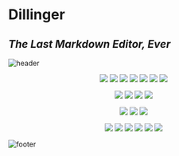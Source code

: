 # Dillinger
## _The Last Markdown Editor, Ever_

![header](https://capsule-render.vercel.app/api?type=waving&color=F49859&height=300&width=100%&section=header&text=deliyami&fontSize=90&fontColor=ffffff)
<p align="center">
<img src="https://img.shields.io/badge/HTML5-E34F26?style=for-the-badge&logo=HTML5&logoColor=white"/>  <img src="https://img.shields.io/badge/CSS3-1572B6?style=for-the-badge&logo=CSS3&logoColor=white"/>  <img src="https://img.shields.io/badge/JavaScript-F7DF1E?style=for-the-badge&logo=JavaScript&logoColor=white"/>  <img src="https://img.shields.io/badge/TypeScript-3178C6?style=for-the-badge&logo=TypeScript&logoColor=white"/>  <img src="https://img.shields.io/badge/Java-007396?style=for-the-badge&logo=Java&logoColor=white"/>  <img src="https://img.shields.io/badge/Python-3766AB?style=for-the-badge&logo=Python&logoColor=white"/>  <img src="https://img.shields.io/badge/Ruby-CC342D?style=for-the-badge&logo=Ruby&logoColor=white"/>
</p>
<p align="center">
<img src="https://img.shields.io/badge/React-61DAFB?style=for-the-badge&logo=React&logoColor=white"/>  <img src="https://img.shields.io/badge/Vue.js-4FC08D?style=for-the-badge&logo=Vue.js&logoColor=white"/>  <img src="https://img.shields.io/badge/Laravel-FF2D20?style=for-the-badge&logo=Laravel&logoColor=white"/>  <img src="https://img.shields.io/badge/Ruby%20on%20Rails-CC0000?style=for-the-badge&logo=Ruby%20on%20Rails&logoColor=white"/>
</p>
<p align="center">
<img src="https://img.shields.io/badge/Socket.io-010101?style=for-the-badge&logo=Socket.io&logoColor=white"/>  <img src="https://img.shields.io/badge/WebRTC-333333?style=for-the-badge&logo=WebRTC&logoColor=white"/>  <img src="https://img.shields.io/badge/Three.js-000000?style=for-the-badge&logo=Three.js&logoColor=white"/>
</p>
<p align="center">
<img src="https://img.shields.io/badge/Figma-F24E1E?style=for-the-badge&logo=Figma&logoColor=white"/>  <img src="https://img.shields.io/badge/GitHub-181717?style=for-the-badge&logo=GitHub&logoColor=white"/>  <img src="https://img.shields.io/badge/Adobe%20Photoshop-31A8FF?style=for-the-badge&logo=Adobe%20Photoshop&logoColor=white"/>  <img src="https://img.shields.io/badge/Android%20Studio-3DDC84?style=for-the-badge&logo=Android%20Studio&logoColor=white"/>  <img src="https://img.shields.io/badge/Visual%20Studio%20Code-007ACC?style=for-the-badge&logo=Visual%20Studio%20Code&logoColor=white"/>  <img src="https://img.shields.io/badge/pixiv-0096FA?style=for-the-badge&logo=pixiv&logoColor=white"/>
</p>

![footer](https://capsule-render.vercel.app/api?type=wave&reversal=true&color=F49859&height=300)

<!--
**deliyami/deliyami** is a ✨ _special_ ✨ repository because its `README.md` (this file) appears on your GitHub profile.

Here are some ideas to get you started:

- 🔭 I’m currently working on ...
- 🌱 I’m currently learning ...
- 👯 I’m looking to collaborate on ...
- 🤔 I’m looking for help with ...
- 💬 Ask me about ...
- 📫 How to reach me: ...
- 😄 Pronouns: ...
- ⚡ Fun fact: ...
-->

